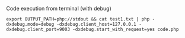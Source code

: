 Code execution from terminal (with debug)
```
export OUTPUT_PATH=php://stdout && cat test1.txt | php -dxdebug.mode=debug -dxdebug.client_host=127.0.0.1 -dxdebug.client_port=9003 -dxdebug.start_with_request=yes code.php
```
